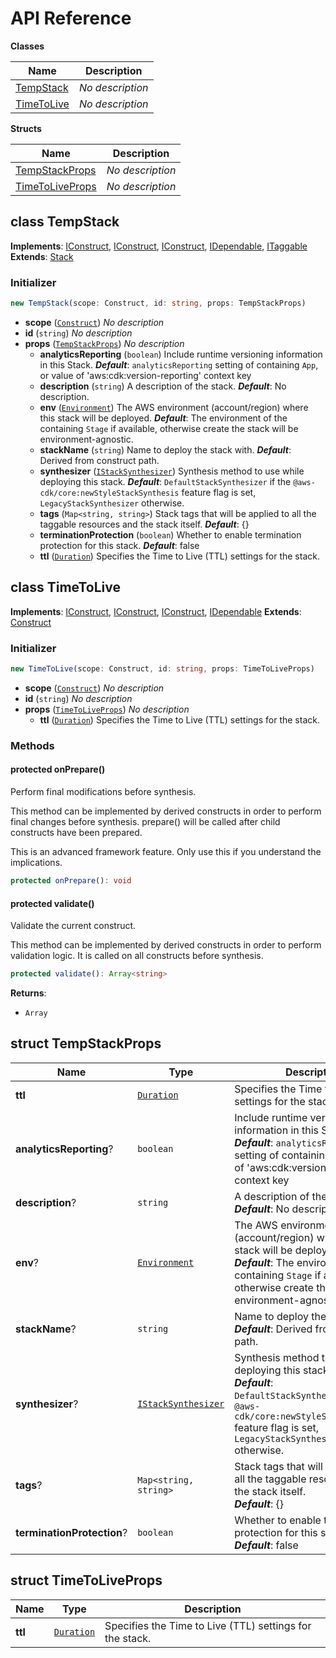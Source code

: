 # API Reference

**Classes**

Name|Description
----|-----------
[TempStack](#cloudcomponents-cdk-temp-stack-tempstack)|*No description*
[TimeToLive](#cloudcomponents-cdk-temp-stack-timetolive)|*No description*


**Structs**

Name|Description
----|-----------
[TempStackProps](#cloudcomponents-cdk-temp-stack-tempstackprops)|*No description*
[TimeToLiveProps](#cloudcomponents-cdk-temp-stack-timetoliveprops)|*No description*



## class TempStack  <a id="cloudcomponents-cdk-temp-stack-tempstack"></a>



__Implements__: [IConstruct](#constructs-iconstruct), [IConstruct](#aws-cdk-core-iconstruct), [IConstruct](#constructs-iconstruct), [IDependable](#aws-cdk-core-idependable), [ITaggable](#aws-cdk-core-itaggable)
__Extends__: [Stack](#aws-cdk-core-stack)

### Initializer




```ts
new TempStack(scope: Construct, id: string, props: TempStackProps)
```

* **scope** (<code>[Construct](#aws-cdk-core-construct)</code>)  *No description*
* **id** (<code>string</code>)  *No description*
* **props** (<code>[TempStackProps](#cloudcomponents-cdk-temp-stack-tempstackprops)</code>)  *No description*
  * **analyticsReporting** (<code>boolean</code>)  Include runtime versioning information in this Stack. __*Default*__: `analyticsReporting` setting of containing `App`, or value of 'aws:cdk:version-reporting' context key
  * **description** (<code>string</code>)  A description of the stack. __*Default*__: No description.
  * **env** (<code>[Environment](#aws-cdk-core-environment)</code>)  The AWS environment (account/region) where this stack will be deployed. __*Default*__: The environment of the containing `Stage` if available, otherwise create the stack will be environment-agnostic.
  * **stackName** (<code>string</code>)  Name to deploy the stack with. __*Default*__: Derived from construct path.
  * **synthesizer** (<code>[IStackSynthesizer](#aws-cdk-core-istacksynthesizer)</code>)  Synthesis method to use while deploying this stack. __*Default*__: `DefaultStackSynthesizer` if the `@aws-cdk/core:newStyleStackSynthesis` feature flag is set, `LegacyStackSynthesizer` otherwise.
  * **tags** (<code>Map<string, string></code>)  Stack tags that will be applied to all the taggable resources and the stack itself. __*Default*__: {}
  * **terminationProtection** (<code>boolean</code>)  Whether to enable termination protection for this stack. __*Default*__: false
  * **ttl** (<code>[Duration](#aws-cdk-core-duration)</code>)  Specifies the Time to Live (TTL) settings for the stack. 




## class TimeToLive  <a id="cloudcomponents-cdk-temp-stack-timetolive"></a>



__Implements__: [IConstruct](#constructs-iconstruct), [IConstruct](#aws-cdk-core-iconstruct), [IConstruct](#constructs-iconstruct), [IDependable](#aws-cdk-core-idependable)
__Extends__: [Construct](#aws-cdk-core-construct)

### Initializer




```ts
new TimeToLive(scope: Construct, id: string, props: TimeToLiveProps)
```

* **scope** (<code>[Construct](#aws-cdk-core-construct)</code>)  *No description*
* **id** (<code>string</code>)  *No description*
* **props** (<code>[TimeToLiveProps](#cloudcomponents-cdk-temp-stack-timetoliveprops)</code>)  *No description*
  * **ttl** (<code>[Duration](#aws-cdk-core-duration)</code>)  Specifies the Time to Live (TTL) settings for the stack. 


### Methods


#### protected onPrepare() <a id="cloudcomponents-cdk-temp-stack-timetolive-onprepare"></a>

Perform final modifications before synthesis.

This method can be implemented by derived constructs in order to perform
final changes before synthesis. prepare() will be called after child
constructs have been prepared.

This is an advanced framework feature. Only use this if you
understand the implications.

```ts
protected onPrepare(): void
```





#### protected validate() <a id="cloudcomponents-cdk-temp-stack-timetolive-validate"></a>

Validate the current construct.

This method can be implemented by derived constructs in order to perform
validation logic. It is called on all constructs before synthesis.

```ts
protected validate(): Array<string>
```


__Returns__:
* <code>Array<string></code>



## struct TempStackProps  <a id="cloudcomponents-cdk-temp-stack-tempstackprops"></a>






Name | Type | Description 
-----|------|-------------
**ttl** | <code>[Duration](#aws-cdk-core-duration)</code> | Specifies the Time to Live (TTL) settings for the stack.
**analyticsReporting**? | <code>boolean</code> | Include runtime versioning information in this Stack.<br/>__*Default*__: `analyticsReporting` setting of containing `App`, or value of 'aws:cdk:version-reporting' context key
**description**? | <code>string</code> | A description of the stack.<br/>__*Default*__: No description.
**env**? | <code>[Environment](#aws-cdk-core-environment)</code> | The AWS environment (account/region) where this stack will be deployed.<br/>__*Default*__: The environment of the containing `Stage` if available, otherwise create the stack will be environment-agnostic.
**stackName**? | <code>string</code> | Name to deploy the stack with.<br/>__*Default*__: Derived from construct path.
**synthesizer**? | <code>[IStackSynthesizer](#aws-cdk-core-istacksynthesizer)</code> | Synthesis method to use while deploying this stack.<br/>__*Default*__: `DefaultStackSynthesizer` if the `@aws-cdk/core:newStyleStackSynthesis` feature flag is set, `LegacyStackSynthesizer` otherwise.
**tags**? | <code>Map<string, string></code> | Stack tags that will be applied to all the taggable resources and the stack itself.<br/>__*Default*__: {}
**terminationProtection**? | <code>boolean</code> | Whether to enable termination protection for this stack.<br/>__*Default*__: false



## struct TimeToLiveProps  <a id="cloudcomponents-cdk-temp-stack-timetoliveprops"></a>






Name | Type | Description 
-----|------|-------------
**ttl** | <code>[Duration](#aws-cdk-core-duration)</code> | Specifies the Time to Live (TTL) settings for the stack.



